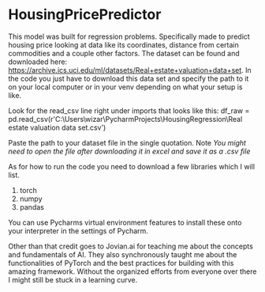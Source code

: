# HousingPricePredictor
This model was built for regression problems. Specifically made to predict housing price looking at data like its coordinates, distance from certain commodities and a couple other factors. The dataset can be found and downloaded here: https://archive.ics.uci.edu/ml/datasets/Real+estate+valuation+data+set. In the code you just have to download this data set and specify the path to it on your local computer or in your venv depending on what your setup is like. 

Look for the read_csv line right under imports that looks like this:
df_raw = pd.read_csv(r'C:\Users\wizar\PycharmProjects\HousingRegression\Real estate valuation data set.csv')

Paste the path to your dataset file in the single quotation. Note *You might need to open the file after downloading it in excel and save it as a .csv file* 

As for how to run the code you need to download a few libraries which I will list.
1) torch
2) numpy
3) pandas

You can use Pycharms virtual environment features to install these onto your interpreter in the settings of Pycharm. 

Other than that credit goes to Jovian.ai for teaching me about the concepts and fundamentals of AI. They also synchronously taught me about the functionalities of PyTorch and the best practices for building with this amazing framework. Without the organized efforts from everyone over there I might still be stuck in a learning curve. 

